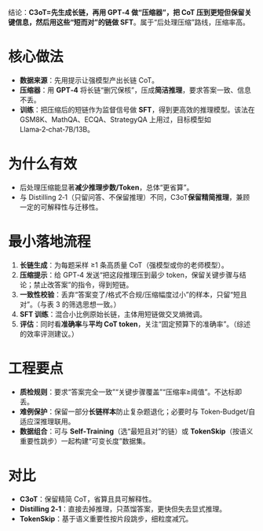 结论：**C3oT=先生成长链，再用 GPT‑4 做“压缩器”，把 CoT 压到更短但保留关键信息，然后用这些“短而对”的链做 SFT**。属于“后处理压缩”路线，压缩率高。

# 核心做法

* **数据来源**：先用提示让强模型产出长链 CoT。
* **压缩器**：用 **GPT‑4** 将长链“删冗保核”，压成**简洁推理**，要求答案一致、信息不丢。
* **训练**：把压缩后的短链作为监督信号做 **SFT**，得到更高效的推理模型。该法在 GSM8K、MathQA、ECQA、StrategyQA 上用过，目标模型如 Llama‑2‑chat‑7B/13B。

# 为什么有效

* 后处理压缩能显著**减少推理步数/Token**，总体“更省算”。
* 与 Distilling 2‑1（只留问答、不保留推理）不同，C3oT**保留精简推理**，兼顾一定的可解释性与迁移性。

# 最小落地流程

1. **长链生成**：为每题采样 ≥1 条高质量 CoT（强模型或你的老师模型）。
2. **压缩提示**：给 GPT‑4 发送“把这段推理压到最少 token，保留关键步骤与结论；禁止改答案”的指令，得到短链。
3. **一致性校验**：丢弃“答案变了/格式不合规/压缩幅度过小”的样本，只留“短且对”。（与表 3 的筛选思想一致。）
4. **SFT 训练**：混合小比例原始长链，主体用短链做交叉熵微调。
5. **评估**：同时看**准确率**与**平均 CoT token**，关注“固定预算下的准确率”。（综述的效率评测建议。）

# 工程要点

* **质检规则**：要求“答案完全一致”“关键步骤覆盖”“压缩率≥阈值”。不达标即丢。
* **难例保护**：保留一部分**长链样本**防止复杂题退化；必要时与 Token‑Budget/自适应深推理联用。
* **数据组合**：可与 **Self‑Training**（选“最短且对”的链）或 **TokenSkip**（按语义重要性跳步）一起构建“可变长度”数据集。

# 对比

* **C3oT**：保留精简 CoT，省算且具可解释性。
* **Distilling 2‑1**：直接去掉推理，只蒸馏答案，更快但失去显式推理。
* **TokenSkip**：基于语义重要性按片段跳步，细粒度减冗。


